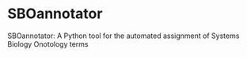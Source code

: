# SBOannotator
SBOannotator: A Python tool for the automated assignment of Systems Biology Onotology terms
